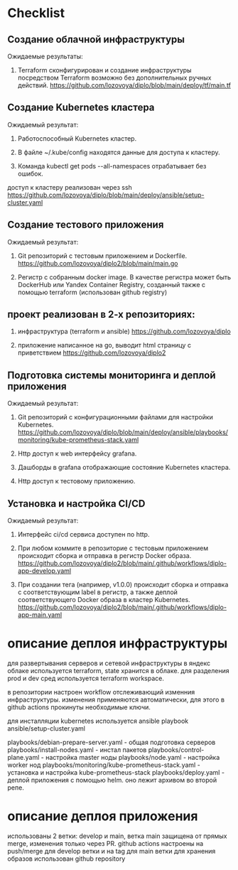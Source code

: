 # Checklist

## Создание облачной инфраструктуры
Ожидаемые результаты:

1. Terraform сконфигурирован и создание инфраструктуры посредством Terraform возможно без дополнительных ручных действий.
https://github.com/lozovoya/diplo/blob/main/deploy/tf/main.tf

## Создание Kubernetes кластера

Ожидаемый результат:

1. Работоспособный Kubernetes кластер.

2. В файле ~/.kube/config находятся данные для доступа к кластеру. 

3. Команда kubectl get pods --all-namespaces отрабатывает без ошибок.

доступ к кластеру реализован через ssh
https://github.com/lozovoya/diplo/blob/main/deploy/ansible/setup-cluster.yaml

## Создание тестового приложения

Ожидаемый результат:

1. Git репозиторий с тестовым приложением и Dockerfile. https://github.com/lozovoya/diplo2/blob/main/main.go

2. Регистр с собранным docker image. В качестве регистра может быть DockerHub или Yandex Container Registry, созданный также с помощью terraform (использован github registry)


## проект реализован в 2-х репозиториях:
1. инфраструктура (terraform и ansible) https://github.com/lozovoya/diplo

2. приложение написанное на go, выводит html страницу с приветствием https://github.com/lozovoya/diplo2


## Подготовка cистемы мониторинга и деплой приложения

Ожидаемый результат:

1. Git репозиторий с конфигурационными файлами для настройки Kubernetes. https://github.com/lozovoya/diplo/blob/main/deploy/ansible/playbooks/monitoring/kube-prometheus-stack.yaml

2. Http доступ к web интерфейсу grafana.

3. Дашборды в grafana отображающие состояние Kubernetes кластера.

4. Http доступ к тестовому приложению.

## Установка и настройка CI/CD

Ожидаемый результат:

1. Интерфейс ci/cd сервиса доступен по http.

2. При любом коммите в репозиторие с тестовым приложением происходит сборка и отправка в регистр Docker образа. https://github.com/lozovoya/diplo2/blob/main/.github/workflows/diplo-app-develop.yaml

3. При создании тега (например, v1.0.0) происходит сборка и отправка с соответствующим label в регистр, а также деплой соответствующего Docker образа в кластер Kubernetes. https://github.com/lozovoya/diplo2/blob/main/.github/workflows/diplo-app-main.yaml

# описание деплоя инфраструктуры

для развертывания серверов и сетевой инфраструктуры в яндекс облаке используется terraform, state хранится в облаке. для разделения prod и dev сред используется terraform workspace.

в репозитории настроен workflow отслеживающий изменния инфраструктуры. изменения применяются автоматически, для этого в github actions прокинуты необходимые ключи.

для инсталляции kubernetes используется ansible playbook ansible/setup-cluster.yaml

 playbooks/debian-prepare-server.yaml - общая подготовка серверов
 playbooks/install-nodes.yaml - инстал пакетов
 playbooks/control-plane.yaml - настройка master ноды
 playbooks/node.yaml - настройка worker нод
 playbooks/monitoring/kube-prometheus-stack.yaml - установка и настройка kube-prometheus-stack
 playbooks/deploy.yaml - деплой приложения с помощью helm. оно лежит архивом во второй репе.


# описание деплоя приложения

 использованы 2 ветки: develop и main, ветка main защищена от прямых merge, изменения только через PR.
 github actions настроены на push/merge для develop ветки и на tag для main ветки
 для хранения образов использован github repository

